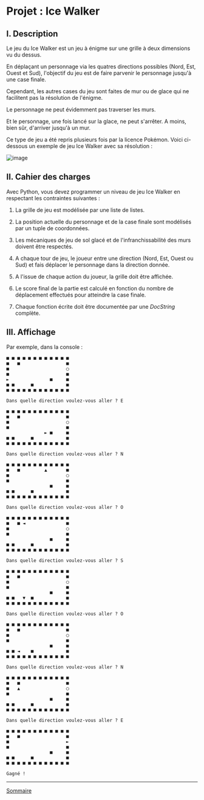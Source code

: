 # Projet : Ice Walker

## I. Description

Le jeu du Ice Walker est un jeu à énigme sur une grille à deux dimensions vu du dessus.

En déplaçant un personnage via les quatres directions possibles (Nord, Est, Ouest et Sud), l'objectif du jeu est de faire parvenir le personnage jusqu'à une case finale.

Cependant, les autres cases du jeu sont faites de mur ou de glace qui ne facilitent pas la résolution de l'énigme. 

Le personnage ne peut évidemment pas traverser les murs.

Et le personnage, une fois lancé sur la glace, ne peut s'arrêter. A moins, bien sûr, d'arriver jusqu'à un mur.

Ce type de jeu a été repris plusieurs fois par la licence Pokémon. Voici ci-dessous un exemple de jeu Ice Walker avec sa résolution :

![image](./img/pokemon_ice_walker.png)

## II. Cahier des charges

Avec Python, vous devez programmer un niveau de jeu Ice Walker en respectant les contraintes suivantes :

1. La grille de jeu est modélisée par une liste de listes.

2. La position actuelle du personnage et de la case finale sont modélisés par un tuple de coordonnées.

3. Les mécaniques de jeu de sol glacé et de l'infranchissabilité des murs doivent être respectés.

4. A chaque tour de jeu, le joueur entre une direction (Nord, Est, Ouest ou Sud) et fais déplacer le personnage dans la direction donnée.

5. A l'issue de chaque action du joueur, la grille doit être affichée.

6. Le score final de la partie est calculé en fonction du nombre de déplacement effectués pour atteindre la case finale.

7. Chaque fonction écrite doit être documentée par une *DocString* complète.

## III. Affichage

Par exemple, dans la console :

```
■ ■ ■ ■ ■ ■ ■ ■ ■ ■ ■ ■
■   ■                 ■
■                     ◯
■                     ■
►               ■     ■
■ ■      ■            ■
■ ■ ■ ■ ■ ■ ■ ■ ■ ■ ■ ■

Dans quelle direction voulez-vous aller ? E

■ ■ ■ ■ ■ ■ ■ ■ ■ ■ ■ ■
■   ■                 ■
■                     ◯
■                     ■
              ► ■     ■
■ ■      ■            ■
■ ■ ■ ■ ■ ■ ■ ■ ■ ■ ■ ■

Dans quelle direction voulez-vous aller ? N

■ ■ ■ ■ ■ ■ ■ ■ ■ ■ ■ ■
■   ■         ▲       ■
■                     ◯
■                     ■
                ■     ■
■ ■      ■            ■
■ ■ ■ ■ ■ ■ ■ ■ ■ ■ ■ ■

Dans quelle direction voulez-vous aller ? O

■ ■ ■ ■ ■ ■ ■ ■ ■ ■ ■ ■
■   ■ ◄               ■
■                     ◯
■                     ■
                ■     ■
■ ■      ■            ■
■ ■ ■ ■ ■ ■ ■ ■ ■ ■ ■ ■

Dans quelle direction voulez-vous aller ? S

■ ■ ■ ■ ■ ■ ■ ■ ■ ■ ■ ■
■   ■                 ■
■                     ◯
■                     ■
                ■     ■
■ ■   ▼  ■            ■
■ ■ ■ ■ ■ ■ ■ ■ ■ ■ ■ ■

Dans quelle direction voulez-vous aller ? O

■ ■ ■ ■ ■ ■ ■ ■ ■ ■ ■ ■
■   ■                 ■
■                     ◯
■                     ■
                ■     ■
■ ■ ◄    ■            ■
■ ■ ■ ■ ■ ■ ■ ■ ■ ■ ■ ■

Dans quelle direction voulez-vous aller ? N

■ ■ ■ ■ ■ ■ ■ ■ ■ ■ ■ ■
■   ■                 ■
■   ▲                 ◯
■                     ■
                ■     ■
■ ■      ■            ■
■ ■ ■ ■ ■ ■ ■ ■ ■ ■ ■ ■

Dans quelle direction voulez-vous aller ? E

■ ■ ■ ■ ■ ■ ■ ■ ■ ■ ■ ■
■   ■                 ■
■                     ►
■                     ■
                ■     ■
■ ■      ■            ■
■ ■ ■ ■ ■ ■ ■ ■ ■ ■ ■ ■

Gagné !
```
_______________

[Sommaire](./../README.md)



